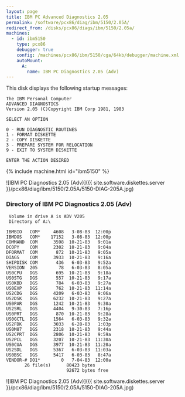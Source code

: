 ```yaml
---
layout: page
title: IBM PC Advanced Diagnostics 2.05
permalink: /software/pcx86/diag/ibm/5150/2.05A/
redirect_from: /disks/pcx86/diags/ibm/5150/2.05a/
machines:
  - id: ibm5150
    type: pcx86
    debugger: true
    config: /machines/pcx86/ibm/5150/cga/64kb/debugger/machine.xml
    autoMount:
      A:
        name: IBM PC Diagnostics 2.05 (Adv)
---
```


This disk displays the following startup messages:

    The IBM Personal Computer                                                       
    ADVANCED DIAGNOSTICS                                                            
    Version 2.05 (C)Copyright IBM Corp 1981, 1983                                   
                                                                                    
    SELECT AN OPTION                                                                
                                                                                    
    0 - RUN DIAGNOSTIC ROUTINES                                                     
    1 - FORMAT DISKETTE                                                             
    2 - COPY DISKETTE                                                               
    3 - PREPARE SYSTEM FOR RELOCATION                                               
    9 - EXIT TO SYSTEM DISKETTE                                                     
                                                                                    
    ENTER THE ACTION DESIRED                                                        

{% include machine.html id="ibm5150" %}

![IBM PC Diagnostics 2.05 (Adv)]({{ site.software.diskettes.server }}/pcx86/diag/ibm/5150/2.05A/5150-DIAG-205A.jpg)

### Directory of IBM PC Diagnostics 2.05 (Adv)

     Volume in drive A is ADV V205
     Directory of A:\

    IBMBIO   COM*     4608   3-08-83  12:00p
    IBMDOS   COM*    17152   3-08-83  12:00p
    COMMAND  COM      3598  10-21-83   9:01a
    DCOPY    COM      2302  10-21-83   9:04a
    DFORMAT  COM       872  10-21-83   9:05a
    DIAGS    COM      3933  10-21-83   9:16a
    SHIPDISK COM       436   6-03-83   9:52a
    VERSION  205        78   6-03-83   8:05a
    US0CPU   DGS       695  10-21-83   9:18a
    US0STG   DGS       557  10-21-83   9:17a
    US0KBD   DGS       784   6-03-83   9:27a
    US0EXP   DGS       762  10-21-83  11:14a
    US2CDG   DGS      4209   6-03-83   9:06a
    US2DSK   DGS      6232  10-21-83   9:27a
    US0PAR   DGS      1242  10-21-83   9:30a
    US2SRL   DGS      4404   9-30-83   7:16p
    US0PRT   DGS       870  10-21-83   9:28a
    US0GCTL  DGS      1564   6-03-83   9:32a
    US2FDK   DGS      3033   6-28-83   1:03p
    US0M87   DGS      2318  10-21-83   9:44a
    US2CPRT  DGS      2806  10-21-83   9:59a
    US2PCL   DGS      3207  10-21-83  11:30a
    US0CUA   DGS      3977  10-21-83  11:20a
    US2SDL   DGS      5367   6-03-83  11:03a
    US0BSC   DGS      5417   6-03-83   8:47a
    VENDOR-# DO1*        0   7-04-83  12:00a
           26 file(s)      80423 bytes
                           92672 bytes free

![IBM PC Diagnostics 2.05 (Adv)]({{ site.software.diskettes.server }}/pcx86/diag/ibm/5150/2.05A/5150-DIAG-205A.jpg)
